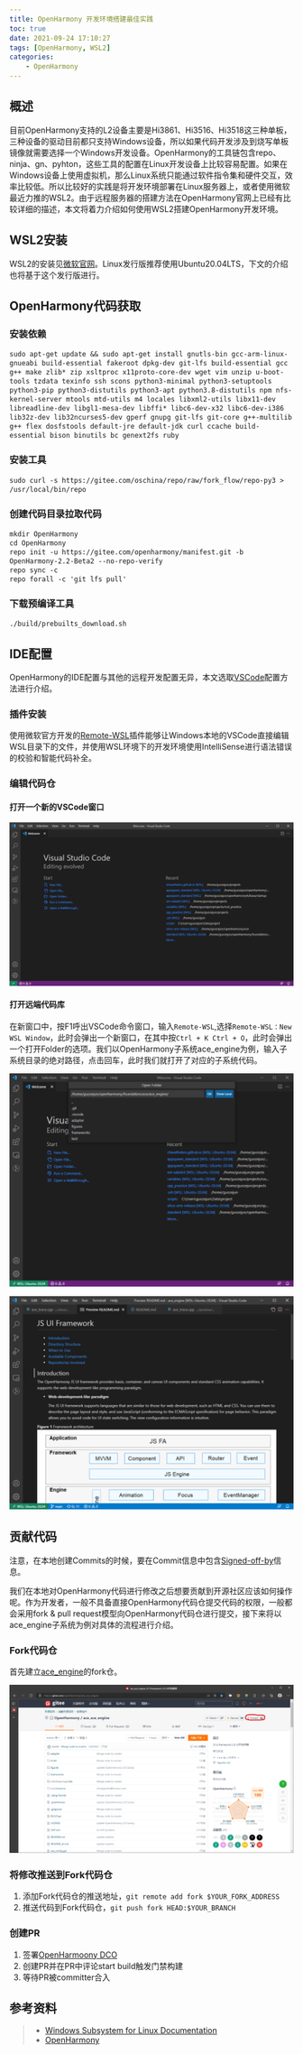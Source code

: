 ```yaml
---
title: OpenHarmony 开发环境搭建最佳实践
toc: true
date: 2021-09-24 17:10:27
tags: [OpenHarmony, WSL2]
categories:
    - OpenHarmony
---
```


## 概述

目前OpenHarmony支持的L2设备主要是Hi3861、Hi3516、Hi3518这三种单板，三种设备的驱动目前都只支持Windows设备，所以如果代码开发涉及到烧写单板镜像就需要选择一个Windows开发设备。OpenHarmony的工具链包含repo、ninja、gn、pyhton，这些工具的配置在Linux开发设备上比较容易配置。如果在Windows设备上使用虚拟机，那么Linux系统只能通过软件指令集和硬件交互，效率比较低。所以比较好的实践是将开发环境部署在Linux服务器上，或者使用微软最近力推的WSL2。由于远程服务器的搭建方法在OpenHarmony官网上已经有比较详细的描述，本文将着力介绍如何使用WSL2搭建OpenHarmony开发环境。

<!-- more -->

## WSL2安装

WSL2的安装见[微软官网](https://docs.microsoft.com/zh-cn/windows/wsl/install)。Linux发行版推荐使用Ubuntu20.04LTS，下文的介绍也将基于这个发行版进行。

## OpenHarmony代码获取

### 安装依赖

```shell
sudo apt-get update && sudo apt-get install gnutls-bin gcc-arm-linux-gnueabi build-essential fakeroot dpkg-dev git-lfs build-essential gcc g++ make zlib* zip xsltproc x11proto-core-dev wget vim unzip u-boot-tools tzdata texinfo ssh scons python3-minimal python3-setuptools python3-pip python3-distutils python3-apt python3.8-distutils npm nfs-kernel-server mtools mtd-utils m4 locales libxml2-utils libx11-dev libreadline-dev libgl1-mesa-dev libffi* libc6-dev-x32 libc6-dev-i386 lib32z-dev lib32ncurses5-dev gperf gnupg git-lfs git-core g++-multilib g++ flex dosfstools default-jre default-jdk curl ccache build-essential bison binutils bc genext2fs ruby
```

### 安装工具

```shell
sudo curl -s https://gitee.com/oschina/repo/raw/fork_flow/repo-py3 > /usr/local/bin/repo
```

### 创建代码目录拉取代码

```shell
mkdir OpenHarmony
cd OpenHarmony
repo init -u https://gitee.com/openharmony/manifest.git -b OpenHarmony-2.2-Beta2 --no-repo-verify
repo sync -c
repo forall -c 'git lfs pull'
```

### 下载预编译工具

```shell
./build/prebuilts_download.sh
```

## IDE配置

OpenHarmony的IDE配置与其他的远程开发配置无异，本文选取[VSCode](https://code.visualstudio.com/)配置方法进行介绍。

### 插件安装

使用微软官方开发的[Remote-WSL](https://marketplace.visualstudio.com/items?itemName=ms-vscode-remote.remote-wsl)插件能够让Windows本地的VSCode直接编辑WSL目录下的文件，并使用WSL环境下的开发环境使用IntelliSense进行语法错误的校验和智能代码补全。

### 编辑代码仓

#### 打开一个新的VSCode窗口

![vscode-new-window](./OpenHarmony-开发环境搭建最佳实践/vscode-new-window.png)

#### 打开远端代码库

在新窗口中，按F1呼出VSCode命令窗口，输入`Remote-WSL`,选择`Remote-WSL：New WSL Window`，此时会弹出一个新窗口，在其中按`Ctrl + K Ctrl + O`，此时会弹出一个打开Folder的选项。我们以OpenHarmony子系统ace_engine为例，输入子系统目录的绝对路径，点击回车，此时我们就打开了对应的子系统代码。

![vscode-ace-engine](./OpenHarmony-开发环境搭建最佳实践/vscode-ace-engine.png)

![vscode-ace-readme](./OpenHarmony-开发环境搭建最佳实践/vscode-ace-readme.png)


## 贡献代码

注意，在本地创建Commits的时候，要在Commit信息中包含[Signed-off-by](https://gitee.com/openharmony/docs/blob/master/zh-cn/contribute/FAQ.md)信息。

我们在本地对OpenHarmony代码进行修改之后想要贡献到开源社区应该如何操作呢。作为开发者，一般不具备直接OpenHarmony代码仓提交代码的权限，一般都会采用fork & pull request模型向OpenHarmony代码仓进行提交，接下来将以ace_engine子系统为例对具体的流程进行介绍。

### Fork代码仓

首先建立[ace_engine](https://gitee.com/openharmony/ace_ace_engine)的fork仓。

![fork-ace-engine](./OpenHarmony-开发环境搭建最佳实践/fork-ace-engine.png)

### 将修改推送到Fork代码仓

1. 添加Fork代码仓的推送地址，`git remote add fork $YOUR_FORK_ADDRESS`
2. 推送代码到Fork代码仓，`git push fork HEAD:$YOUR_BRANCH`

### 创建PR

1. 签署[OpenHarmoony DCO](https://dco.openharmony.io/sign/Z2l0ZWUlMkZvcGVuX2hhcm1vbnk=)
2. 创建PR并在PR中评论start build触发门禁构建
3. 等待PR被committer合入

## 参考资料
> - [Windows Subsystem for Linux Documentation](https://docs.microsoft.com/en-us/windows/wsl/)
> - [OpenHarmony](https://www.openharmony.cn/)
